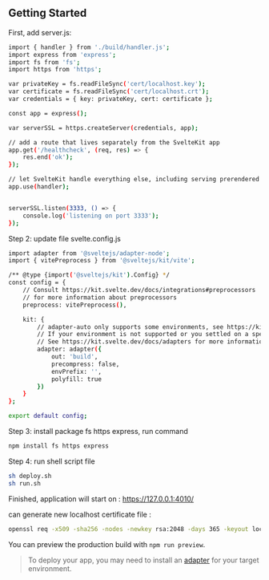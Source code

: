 ## Getting Started

First, add server.js:

```bash
import { handler } from './build/handler.js';
import express from 'express';
import fs from 'fs';
import https from 'https';

var privateKey = fs.readFileSync('cert/localhost.key');
var certificate = fs.readFileSync('cert/localhost.crt');
var credentials = { key: privateKey, cert: certificate };

const app = express();

var serverSSL = https.createServer(credentials, app);

// add a route that lives separately from the SvelteKit app
app.get('/healthcheck', (req, res) => {
    res.end('ok');
});

// let SvelteKit handle everything else, including serving prerendered pages and static assets
app.use(handler);


serverSSL.listen(3333, () => {
    console.log('listening on port 3333');
});
```

Step 2: update file svelte.config.js

```bash
import adapter from '@sveltejs/adapter-node';
import { vitePreprocess } from '@sveltejs/kit/vite';

/** @type {import('@sveltejs/kit').Config} */
const config = {
    // Consult https://kit.svelte.dev/docs/integrations#preprocessors
    // for more information about preprocessors
    preprocess: vitePreprocess(),

    kit: {
        // adapter-auto only supports some environments, see https://kit.svelte.dev/docs/adapter-auto for a list.
        // If your environment is not supported or you settled on a specific environment, switch out the adapter.
        // See https://kit.svelte.dev/docs/adapters for more information about adapters.
        adapter: adapter({
            out: 'build',
            precompress: false,
            envPrefix: '',
            polyfill: true
        })
    }
};

export default config;
```

Step 3: install package fs https express, run command

```bash
npm install fs https express
```

Step 4: run shell script file

```bash
sh deploy.sh
sh run.sh
```

Finished, application will start on : https://127.0.0.1:4010/

can generate new localhost certificate file :
```bash
openssl req -x509 -sha256 -nodes -newkey rsa:2048 -days 365 -keyout localhost.key -out localhost.crt
```


You can preview the production build with `npm run preview`.

> To deploy your app, you may need to install an [adapter](https://kit.svelte.dev/docs/adapters) for your target environment.

